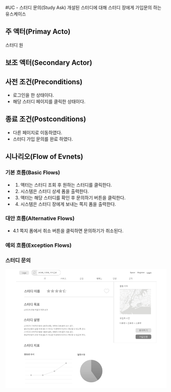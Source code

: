 #UC - 스터디 문의(Study Ask)
개설된 스터디에 대해 스터디 장에게 가입문의 하는 유스케이스

## 주 액터(Primay Acto)
스터디 원

## 보조 액터(Secondary Actor)

## 사전 조건(Preconditions)
- 로그인을 한 상태이다.
- 해당 스터디 페이지를 클릭한 상태이다.

## 종료 조건(Postconditions)
- 다른 페이지로 이동하였다.
- 스터디 가입 문의를 완료 하였다.

## 시나리오(Flow of Evnets)

### 기본 흐름(Basic Flows)
- 1. 액터는 스터디 조회 후 원하는 스터디를 클릭한다.
- 2. 시스템은 스터디 상세 폼을 출력한다.
- 3. 액터는 해당 스터디를 확인 후 문의하기 버튼을 클릭한다.
- 4. 시스템은 스터디 장에게 보내는 쪽지 폼을 출력한다.

### 대안 흐름(Alternative Flows)
- 4.1 쪽지 폼에서 취소 버튼을 클릭하면 문의하기가 취소된다.

### 예외 흐름(Exception Flows)

### 스터디 문의
![스터디 문의](./images/uc-studyJoin&Ask.png)